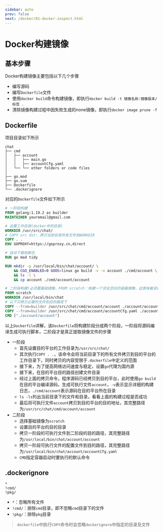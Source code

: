 ```yaml
---
sidebar: auto
prev: false
next: /docker/01-docker-inspect.html
---
```

# Docker构建镜像
## 基本步骤
Docker构建镜像主要包括以下几个步骤
* 编写源码
* 编写`Dockerfile`文件
* 使用`docker build`命令构建镜像，即执行`docker build -t 镜像名称:镜像版本/标签 .`
* 清除镜像构建过程中因失败生成的none镜像，即执行`docker image prune -f`

## Dockerfile
项目目录如下所示
```
chat
├── cmd
│   ├── account
│   │   ├── main.go
│   │   ├── accountCfg.yaml
│   └── └── other folders or code files
│    
├── go.mod
├── go.sum 
├── Dockerfile
└── .dockerignore
```

对应的`Dockerfile`文件如下所示
```dockerfile
# 一阶段构建
FROM golang:1.19.2 as builder
MAINTAINER youremail@gmail.com

# 设置工作目录(docker中的目录)
WORKDIR /usr/src/chat/
# COPY src dst: 拷贝当前目录所有文件到WORKDIR
COPY . .
ENV GOPROXY=https://goproxy.cn,direct

# 自动下载依赖包
RUN go mod tidy

RUN mkdir -p /usr/local/bin/chat/account/ \
    && CGO_ENABLED=0 GOOS=linux go build -v -o account ./cmd/account \
    && ls -l \
    && cp account ./cmd/account/account

# 二阶段构建(必须要基础镜像，FROM scratch：构建一个完全空白的容器镜像，这意味着该镜像没有任何基础操作系统或文件系统。)
FROM scratch
WORKDIR /usr/local/bin/chat
# 以下只拷贝必要的文件到目的路径下
COPY --from=builder /usr/src/chat/cmd/account/account ./account/account
COPY --from=builder /usr/src/chat/cmd/account/accountCfg.yaml ./account/accountCfg.yaml
CMD ["./account/account"]
```
以上`Dockerfile`详解，该`Dockerfile`将构建阶段分成两个阶段，一阶段将源码编译生成可执行脚本，二阶段才是真正提取镜像文件的步骤
* 一阶段
    * 首先设置目的平台的工作目录为`/usr/src/chat/`
    * 其次执行`COPY . .`，该命令会将当前目录下的所有文件拷贝到目的平台的工作目录下，同时拷贝的内容受限于`.dockerfile`中定义的范围
    * 接下来，为了提高网络访问速度与稳定，设置`go`代理为国内源
    * 接下来，在目的平台目的路径创建文件目录
    * 经过上面的拷贝命令，程序源码已经拷贝到目的平台，此时使用`go build`在目的平台编译源码，生成可执行文件`account`，`-v`表示显示详细的构建日志，`./cmd/account`表示源码在目的平台所在目录
    * `ls -ls`列出当前目录下的文件和目录，看看上面的构建过程是否成功
    * 最后将可执行文件`account`拷贝到目的平台的目的地址，其完整路径为`/usr/src/chat/cmd/account/account`
* 二阶段
    * 选择基础镜像为`scratch`
    * 设置目的平台的目的目录
    * 拷贝一阶段的可执行文件到二阶段的目的路径，其完整路径为`/usr/local/bin/chat/account/account`
    * 拷贝一阶段可执行文件的配置文件到目的路径，其完整路径为`/usr/local/bin/chat/account/accountCfg.yaml`
    * `CMD`指定容器启动时要执行的默认命令

## .dockerignore
```dockerignore
*
!cmd/
!pkg/
```
* `*`：忽略所有文件
* `!cmd/`：排除`cmd`目录，即不忽略`cmd`目录下的文件
* `!pkg/`：排除`pkg`目录
> `dockerfile`中执行`COPY`命令时会忽略`dockerignore`中指定的目录及文件